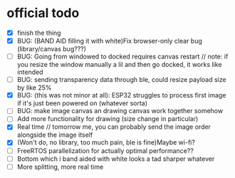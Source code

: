 # official todo
- [x] finish the thing
- [x] BUG: (BAND AID filling it with white)Fix browser-only clear bug (library/canvas bug???)
- [ ] BUG: Going from windowed to docked requires canvas restart // note: if you resize the window manually a lil and then go docked, it works like intended
- [ ] BUG: sending transparency data through ble, could resize payload size by like 25%
- [x] BUG: (this was not minor at all): ESP32 struggles to process first image if it's just been powered on (whatever sorta)
- [ ] BUG: make image canvas an drawing canvas work together somehow
- [ ] Add more functionality for drawing (size change in particular)
- [x] Real time // tomorrow me, you can probably send the image order alongside the image itself
- [x] (Won't do, no library, too much pain, ble is fine)Maybe wi-fi?
- [ ] FreeRTOS parallelization for actually optimal performance??
- [ ] Bottom which i band aided with white looks a tad sharper whatever
- [ ] More splitting, more real time